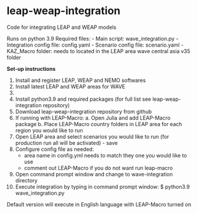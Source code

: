 # leap-weap-integration
Code for integrating LEAP and WEAP models

Runs on python 3.9
Required files: 
                - Main script: wave_integration.py 
                - Integration config file: config.yaml
                - Scenario config file: scenario.yaml
                - KAZ_Macro folder: needs to located in the LEAP area wave central asia v35 folder

**Set-up instructions**
1. Install and register LEAP,  WEAP and NEMO softwares
2. Install latest LEAP and WEAP areas for WAVE
3. 
4. Install python3.9 and required packages (for full list see leap-weap-integration repository)
5. Download leap-weap-integration repository from github
6. If running with LEAP-Macro:
      a. Open Julia and add LEAP-Macro package
      b. Place LEAP-Macro country folders in LEAP area for each region you would like to run
6. Open LEAP area and select scenarios you would like to run (for production run all will be activated) - save
7. Configure config file as needed:
    - area name in config.yml needs to match they one you would like to use
    - comment out LEAP-Macro if you do not want run leap-macro
8. Open command prompt window and change to wave-integration directory
9. Execute integration by typing in command prompt window:
    $ python3.9 wave_integration.py

Default version will execute in English language with LEAP-Macro turned on
